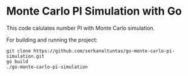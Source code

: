 
# Monte Carlo PI Simulation with Go

This code calulates number PI with Monte Carlo simulation.

For building and running the project:
```
git clone https://github.com/serkanaltuntas/go-monte-carlo-pi-simulation.git
go build
./go-monte-carlo-pi-simulation
```